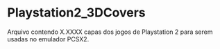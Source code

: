 # Playstation2_3DCovers
Arquivo contendo X.XXXX capas dos jogos de Playstation 2 para serem usadas no emulador PCSX2. 
